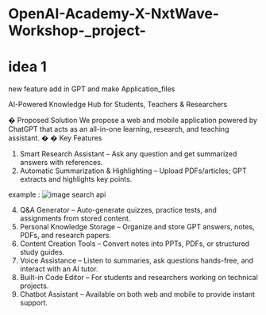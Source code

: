 # OpenAI-Academy-X-NxtWave-Workshop-_project-
# idea 1 
new feature add in GPT and make Application_files 

AI-Powered Knowledge Hub for Students, Teachers & Researchers



� Proposed Solution 
We propose a web and mobile application powered by ChatGPT that acts as an all-in-one 
learning, research, and teaching assistant. 
�
� Key Features 
1. Smart Research Assistant – Ask any question and get summarized answers with 
references. 
2. Automatic Summarization & Highlighting – Upload PDFs/articles; GPT extracts and 
highlights key points.

example : ![image search api](https://www.google.com/url?sa=i&url=https%3A%2F%2Fwww.mockofun.com%2Ftutorials%2Fhighlight-text%2F&psig=AOvVaw1ExwcYa8AZPGZAQOXqXBYX&ust=1755758265499000&source=images&cd=vfe&opi=89978449&ved=0CBUQjRxqFwoTCNCmoLDjmI8DFQAAAAAdAAAAABA5)

[](https://www.google.com/url?sa=i&url=https%3A%2F%2Fwww.mockofun.com%2Ftutorials%2Fhighlight-text%2F&psig=AOvVaw1ExwcYa8AZPGZAQOXqXBYX&ust=1755758265499000&source=images&cd=vfe&opi=89978449&ved=0CBUQjRxqFwoTCNCmoLDjmI8DFQAAAAAdAAAAABA5)

4. Q&A Generator – Auto-generate quizzes, practice tests, and assignments from stored 
content. 
5. Personal Knowledge Storage – Organize and store GPT answers, notes, PDFs, and 
research papers. 
6. Content Creation Tools – Convert notes into PPTs, PDFs, or structured study guides. 
7. Voice Assistance – Listen to summaries, ask questions hands-free, and interact with an 
AI tutor. 
8. Built-in Code Editor – For students and researchers working on technical projects. 
9. Chatbot Assistant – Available on both web and mobile to provide instant support. 
